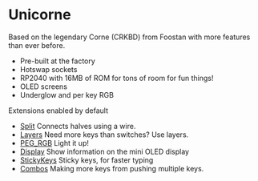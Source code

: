 # Unicorne

Based on the legendary Corne (CRKBD) from Foostan with more features than ever before.

- Pre-built at the factory
- Hotswap sockets
- RP2040 with 16MB of ROM for tons of room for fun things!
- OLED screens
- Underglow and per key RGB

Extensions enabled by default  
- [Split](/docs/en/split.md) Connects halves using a wire.
- [Layers](/docs/en/layers.md) Need more keys than switches? Use layers.
- [PEG_RGB](/docs/en/peg_rgb_matrix.md) Light it up!
- [Display](/docs/en/display.md) Show information on the mini OLED display
- [StickyKeys](/docs/en/sticky_keys.md) Sticky keys, for faster typing
- [Combos](/docs/en/combos) Making more keys from pushing multiple keys.
